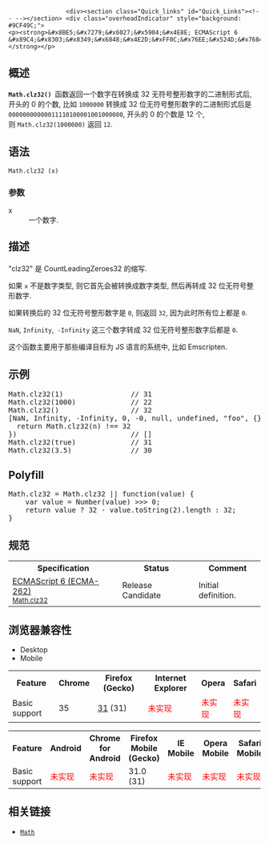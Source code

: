 
                
                  
                    <div><section class="Quick_links" id="Quick_Links"><!-- --></section> <div class="overheadIndicator" style="background: #9CF49C;"> 
    <p><strong>&#x8BE5;&#x7279;&#x6027;&#x5904;&#x4E8E; ECMAScript 6 &#x89C4;&#x8303;&#x8349;&#x6848;&#x4E2D;&#xFF0C;&#x76EE;&#x524D;&#x7684;&#x5B9E;&#x73B0;&#x5728;&#x672A;&#x6765;&#x53EF;&#x80FD;&#x4F1A;&#x53D1;&#x751F;&#x5FAE;&#x8C03;&#xFF0C;&#x8BF7;&#x8C28;&#x614E;&#x4F7F;&#x7528;&#x3002;</strong></p> 
</div></div>

<h2 id="Summary" name="Summary">&#x6982;&#x8FF0;</h2>

<p><code><strong>Math.clz32() </strong></code>&#x51FD;&#x6570;&#x8FD4;&#x56DE;&#x4E00;&#x4E2A;&#x6570;&#x5B57;&#x5728;&#x8F6C;&#x6362;&#x6210; 32 &#x65E0;&#x7B26;&#x53F7;&#x6574;&#x5F62;&#x6570;&#x5B57;&#x7684;&#x4E8C;&#x8FDB;&#x5236;&#x5F62;&#x5F0F;&#x540E;, &#x5F00;&#x5934;&#x7684; 0 &#x7684;&#x4E2A;&#x6570;, &#x6BD4;&#x5982; <code>1000000</code> &#x8F6C;&#x6362;&#x6210; 32 &#x4F4D;&#x65E0;&#x7B26;&#x53F7;&#x6574;&#x5F62;&#x6570;&#x5B57;&#x7684;&#x4E8C;&#x8FDB;&#x5236;&#x5F62;&#x5F0F;&#x540E;&#x662F; <code>00000000000011110100001001000000</code>, &#x5F00;&#x5934;&#x7684; 0 &#x7684;&#x4E2A;&#x6570;&#x662F; 12 &#x4E2A;, &#x5219;&#xA0;<code>Math.clz32(1000000)</code> &#x8FD4;&#x56DE; <code>12</code>.</p>

<h2 id="Syntax" name="Syntax">&#x8BED;&#x6CD5;</h2>

<pre class="syntaxbox"><code>Math.clz32 (x)
</code></pre>

<h3 id="Parameters" name="Parameters">&#x53C2;&#x6570;</h3>

<dl>
 <dt>x</dt>
 <dd>&#x4E00;&#x4E2A;&#x6570;&#x5B57;.</dd>
</dl>

<h2 id=".E6.8F.8F.E8.BF.B0" style="line-height: 30px;">&#x63CF;&#x8FF0;</h2>

<p>&quot;clz32&quot; &#x662F; CountLeadingZeroes32 &#x7684;&#x7F29;&#x5199;.</p>

<p>&#x5982;&#x679C;&#xA0;<code>x</code>&#xA0;&#x4E0D;&#x662F;&#x6570;&#x5B57;&#x7C7B;&#x578B;, &#x5219;&#x5B83;&#x9996;&#x5148;&#x4F1A;&#x88AB;&#x8F6C;&#x6362;&#x6210;&#x6570;&#x5B57;&#x7C7B;&#x578B;, &#x7136;&#x540E;&#x518D;&#x8F6C;&#x6210; 32 &#x4F4D;&#x65E0;&#x7B26;&#x53F7;&#x6574;&#x5F62;&#x6570;&#x5B57;.&#xA0;</p>

<p>&#x5982;&#x679C;&#x8F6C;&#x6362;&#x540E;&#x7684; 32 &#x4F4D;&#x65E0;&#x7B26;&#x53F7;&#x6574;&#x5F62;&#x6570;&#x5B57;&#x662F;&#xA0;<code>0</code>, &#x5219;&#x8FD4;&#x56DE; <code>32</code>, &#x56E0;&#x4E3A;&#x6B64;&#x65F6;&#x6240;&#x6709;&#x4F4D;&#x4E0A;&#x90FD;&#x662F;&#xA0;<code>0</code>.</p>

<p><code>NaN</code>, <code>Infinity</code>,<code> -Infinity</code>&#xA0;&#x8FD9;&#x4E09;&#x4E2A;&#x6570;&#x5B57;&#x8F6C;&#x6210; 32 &#x4F4D;&#x65E0;&#x7B26;&#x53F7;&#x6574;&#x5F62;&#x6570;&#x5B57;&#x540E;&#x90FD;&#x662F;&#xA0;<code>0</code>.</p>

<p><span>&#x8FD9;&#x4E2A;&#x51FD;&#x6570;&#x4E3B;&#x8981;&#x7528;&#x4E8E;&#x90A3;&#x4E9B;&#x7F16;&#x8BD1;&#x76EE;&#x6807;&#x4E3A; JS &#x8BED;&#x8A00;&#x7684;&#x7CFB;&#x7EDF;&#x4E2D;, &#x6BD4;&#x5982; Emscripten.</span></p>

<h2 id=".E7.A4.BA.E4.BE.8B">&#x793A;&#x4F8B;</h2>

<pre class="brush: js">Math.clz32(1)                // 31
Math.clz32(1000)             // 22 
Math.clz32()                 // 32
[NaN, Infinity, -Infinity, 0, -0, null, undefined, &quot;foo&quot;, {}, []].filter(function (n) {
  return Math.clz32(n) !== 32
})                           // []
Math.clz32(true)             // 31
Math.clz32(3.5)              // 30
</pre>

<h2 id="Compatibility" name="Compatibility">Polyfill</h2>

<pre class="brush: js">Math.clz32 = Math.clz32 || function(value) {
    var value = Number(value) &gt;&gt;&gt; 0;
    return value ? 32 - value.toString(2).length : 32;
}
</pre>

<h2 id=".E8.A7.84.E8.8C.83">&#x89C4;&#x8303;</h2>

<table class="standard-table">
 <tbody>
  <tr>
   <th scope="col">Specification</th>
   <th scope="col">Status</th>
   <th scope="col">Comment</th>
  </tr>
  <tr>
   <td><a class="external" href="http://people.mozilla.org/~jorendorff/es6-draft.html#sec-Math.clz32" hreflang="en" lang="en">ECMAScript 6 (ECMA-262)<br><small lang="zh-CN">Math.clz32</small></a></td>
   <td><span class="spec-RC">Release Candidate</span></td>
   <td>Initial definition.</td>
  </tr>
 </tbody>
</table>

<h2 id=".E6.B5.8F.E8.A7.88.E5.99.A8.E5.85.BC.E5.AE.B9.E6.80.A7">&#x6D4F;&#x89C8;&#x5668;&#x517C;&#x5BB9;&#x6027;</h2>

<div><div class="htab"> 
    <a id="AutoCompatibilityTable" name="AutoCompatibilityTable"></a> 
    <ul> 
        <li class="selected"><a>Desktop</a></li> 
        <li><a>Mobile</a></li> 
    </ul> 
</div></div>

<div id="compat-desktop">
<table class="compat-table">
 <tbody>
  <tr>
   <th>Feature</th>
   <th>Chrome</th>
   <th>Firefox (Gecko)</th>
   <th>Internet Explorer</th>
   <th>Opera</th>
   <th>Safari</th>
  </tr>
  <tr>
   <td>Basic support</td>
   <td>35</td>
   <td><a href="/en-US/Firefox/Releases/31" title="Released on 2014-07-22.">31</a> (31)</td>
   <td><span style="color: #f00;">&#x672A;&#x5B9E;&#x73B0;</span></td>
   <td><span style="color: #f00;">&#x672A;&#x5B9E;&#x73B0;</span></td>
   <td><span style="color: #f00;">&#x672A;&#x5B9E;&#x73B0;</span></td>
  </tr>
 </tbody>
</table>
</div>

<div id="compat-mobile">
<table class="compat-table">
 <tbody>
  <tr>
   <th>Feature</th>
   <th>Android</th>
   <th>Chrome for Android</th>
   <th>Firefox Mobile (Gecko)</th>
   <th>IE Mobile</th>
   <th>Opera Mobile</th>
   <th>Safari Mobile</th>
  </tr>
  <tr>
   <td>Basic support</td>
   <td><span style="color: #f00;">&#x672A;&#x5B9E;&#x73B0;</span></td>
   <td><span style="color: #f00;">&#x672A;&#x5B9E;&#x73B0;</span></td>
   <td>31.0 (31)</td>
   <td><span style="color: #f00;">&#x672A;&#x5B9E;&#x73B0;</span></td>
   <td><span style="color: #f00;">&#x672A;&#x5B9E;&#x73B0;</span></td>
   <td><span style="color: #f00;">&#x672A;&#x5B9E;&#x73B0;</span></td>
  </tr>
 </tbody>
</table>
</div>

<h2 id="See_also" name="See_also">&#x76F8;&#x5173;&#x94FE;&#x63A5;</h2>

<ul>
 <li><a href="/zh-CN/docs/Web/JavaScript/Reference/Global_Objects/Math" title="Math&#xA0;&#x4E3A;&#x65B9;&#x4FBF;&#x6570;&#x5B66;&#x8BA1;&#x7B97;&#x6240;&#x9700;&#x7684;&#x5E38;&#x91CF;&#x548C;&#x51FD;&#x6570;&#x63D0;&#x4F9B;&#x4E86;&#x5C5E;&#x6027;&#x548C;&#x65B9;&#x6CD5;.&#x8BE5;&#x5185;&#x7F6E;&#x5BF9;&#x8C61;&#x4E0D;&#x662F;&#x51FD;&#x6570;&#x5BF9;&#x8C61;."><code>Math</code></a></li>
</ul>
                  
                
              
